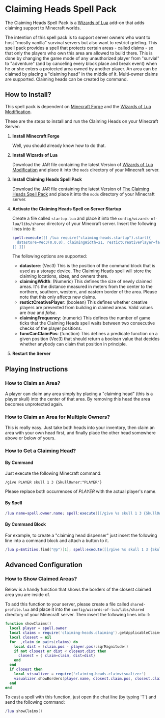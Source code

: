 # Claiming Heads Spell Pack
The Claiming Heads Spell Pack is a [Wizards of Lua](http://www.wizards-of-lua.net) add-on that adds claiming support to Minecraft worlds.

The intention of this spell pack is to support server owners who want to host "mostly vanilla" survival servers
but also want to restrict griefing. This spell pack provides a spell that protects certain areas - called claims -
so that only the players who own this area are allowed to build there. This is done by changing the game mode of
any unauthorized player from "survial" to "adventure" (and by canceling every block place and break event) when he or she enters a protected area owned by another player.
An area can be claimed by placing a "claiming head" in the middle of it. Multi-owner claims are supported. Claiming heads can be created by command.

## How to Install?
This spell pack is dependent on [Minecraft Forge](http://files.minecraftforge.net/maven/net/minecraftforge/forge/index_1.12.2.html) 
and the [Wizards of Lua Modification](https://minecraft.curseforge.com/projects/wizards-of-lua/files).

These are the steps to install and run the Claiming Heads on your Minecraft Server:

1. **Install Minecraft Forge**

     Well, you should already know how to do that.
2. **Install Wizards of Lua**

     Download the JAR file containing the latest Version of 
     [Wizards of Lua Modification](https://minecraft.curseforge.com/projects/wizards-of-lua/files) and place it
     into the `mods` directory of your Minecraft server.
     
3. **Install Claiming Heads Spell Pack**

    Download the JAR file containing the latest Version of 
    [The Claiming Heads Spell Pack](https://minecraft.curseforge.com/projects/claiming-heads-spell-pack/files) and place it
    into the `mods` directory of your Minecraft server.
    
4. **Activate the Claiming Heads Spell on Server Startup**

    Create a file called `startup.lua` and place it into the `config/wizards-of-lua/libs/shared` directory of your Minecraft server.
    Insert the following lines into it:
    ```lua
    spell:execute([[ /lua require("claiming-heads.startup").start({
      datastore=Vec3(0,0,0), claimingWidth=21, restictCreativePlayer=false
    }) ]])
    ```
    The following options are supported:
    * **datastore**: (Vec3) This is the position of the command block that is used as a storage device. The Claiming Heads spell will store the claiming locations, sizes, and owners there.
    * **claimingWidth**: (Numeric) This defines the size of newly claimed areas. It's the distance measured in meters from the center to the northern, southern, western, and eastern border of the area. Please note that this only affects new claims. 
    * **restictCreativePlayer**: (boolean) This defines whether creative players are prevented from building in claimed areas. Valid values are *true* and *false*.
    * **claimingFrequency**: (numeric) This defines the number of game ticks that the Claiming Heads spell waits between two consecutive  checks of the player positions.
    * **funcCanClaimPos**: (function) This defines a predicate function on a given position (Vec3) that should return a boolean value that decides whether anybody can claim that position in principle.
    
    
5. **Restart the Server**


## Playing Instructions
### How to Claim an Area?
A player can claim any area simply by placing a "claiming head" (this is a player skull) into the center of that area.
By removing this head the area becomes unprotected again.

### How to Claim an Area for Multiple Owners?
This is really easy. Just take both heads into your inventory, then claim an area with your own head first, and finally place the other head somewhere above or below of yours.

### How to Get a Claiming Head?
#### By Command
Just execute the following Minecraft command:
```
/give PLAYER skull 1 3 {SkullOwner:"PLAYER"}
```
Please replace both occurrences of *PLAYER* with the actual player's name.
#### By Spell
```lua
/lua name=spell.owner.name; spell:execute([[/give %s skull 1 3 {SkullOwner:"%s"}]], name, name)
```
#### By Command Block
For example, to create a "claiming head dispenser" just insert the following line into a command block and attach a button to it.
```lua
/lua p=Entities.find("@p")[1]; spell:execute([[/give %s skull 1 3 {SkullOwner:"%s"}]], p.name, p.name)
```

## Advanced Configuration

### How to Show Claimed Areas?
Below is a handy function that shows the borders of the closest claimed area you are inside of.

To add this function to your server, please create a file called `shared-profile.lua` and place it into the `config/wizards-of-lua/libs/shared` directory of your Minecraft server. Then insert the following lines into it:

```lua
function showClaims()
  local player = spell.owner
  local claims = require('claiming-heads.claiming').getApplicableClaims(player.pos)
  local closest = nil
  for _,claim in pairs(claims) do
    local dist = (claim.pos - player.pos):sqrMagnitude()
    if not closest or dist < closest.dist then
      closest = { claim=claim, dist=dist}
    end
  end
  if closest then
    local visualizer = require('claiming-heads.claimvisualizer')
    visualizer.showBorders(player.name, closest.claim.pos, closest.claim.width)
  end
end
```

To cast a spell with this function, just open the chat line (by typing 'T') and send the following command:
```lua
/lua showClaims()
```
